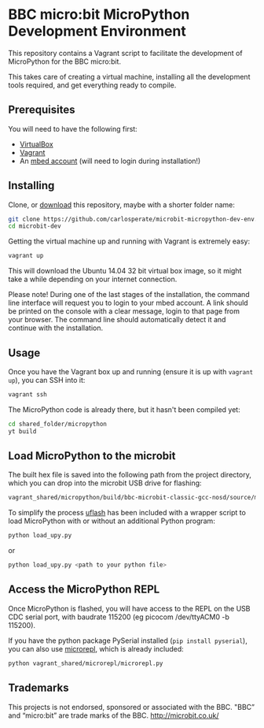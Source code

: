 # BBC micro:bit MicroPython Development Environment
This repository contains a Vagrant script to facilitate the development of MicroPython for the BBC micro:bit.

This takes care of creating a virtual machine, installing all the development tools required, and get everything ready to compile.


## Prerequisites
You will need to have the following first:

* [VirtualBox](https://www.virtualbox.org/)
* [Vagrant](https://www.vagrantup.com/)
* An [mbed account](https://www.mbed.com/) (will need to login during installation!)


## Installing
Clone, or [download](https://github.com/carlosperate/microbit-micropython-dev-env.git) this repository, maybe with a shorter folder name:

```bash
git clone https://github.com/carlosperate/microbit-micropython-dev-env.git microbit-dev
cd microbit-dev
```

Getting the virtual machine up and running with Vagrant is extremely easy:

```bash
vagrant up
```

This will download the Ubuntu 14.04 32 bit virtual box image, so it might take a while depending on your internet connection.

Please note! During one of the last stages of the installation, the command line interface will request you to login to your mbed account.
A link should be printed on the console with a clear message, login to that page from your browser. The command line should automatically detect it and continue with the installation.


## Usage
Once you have the Vagrant box up and running (ensure it is up with `vagrant up`), you can SSH into it:

```bash
vagrant ssh
```

The MicroPython code is already there, but it hasn't been compiled yet:

```bash
cd shared_folder/micropython
yt build
```


## Load MicroPython to the microbit
The built hex file is saved into the following path from the project directory, which you can drop into the microbit USB drive for flashing:

```bash
vagrant_shared/micropython/build/bbc-microbit-classic-gcc-nosd/source/microbit-micropython.hex
```

To simplify the process [uflash](https://github.com/ntoll/uflash/) has been included with a wrapper script to load MicroPython with or without an additional Python program:

```bash
python load_upy.py
``` 

or

```bash
python load_upy.py <path to your python file>
```


## Access the MicroPython REPL
Once MicroPython is flashed, you will have access to the REPL on the USB CDC serial port, with baudrate 115200 (eg picocom /dev/ttyACM0 -b 115200).

If you have the python package PySerial installed (`pip install pyserial`), you can also use [microrepl](https://github.com/ntoll/microrepl), which is already included:

```bash
python vagrant_shared/microrepl/microrepl.py
```


## Trademarks
This projects is not endorsed, sponsored or associated with the BBC.
"BBC” and “micro:bit” are trade marks of the BBC. http://microbit.co.uk/

